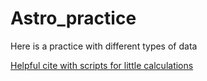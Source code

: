 # Astro_practice

Here is a practice with different types of data

[Helpful cite with scripts for little calculations](https://people.astro.ruhr-uni-bochum.de/middelberg/python/python.html)
